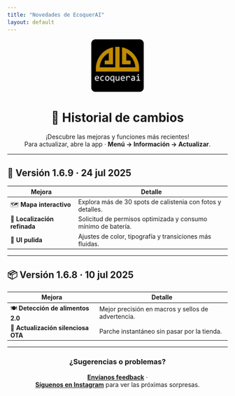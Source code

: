 ```yaml
---
title: "Novedades de EcoquerAI"
layout: default
---
```


<div align="center">

<img width="120" src="https://raw.githubusercontent.com/Saitamx/ecq-app-config/main/logo.png" alt="EcoquerAI logo">

# 🚀 Historial de cambios

¡Descubre las mejoras y funciones más recientes!  
Para actualizar, abre la app · **Menú → Información → Actualizar**.

</div>

---

## 📌 Versión 1.6.9 · 24 jul 2025

| Mejora | Detalle |
| ------ | ------- |
| 🗺️ **Mapa interactivo** | Explora más de 30 spots de calistenia con fotos y detalles. |
| 📍 **Localización refinada** | Solicitud de permisos optimizada y consumo mínimo de batería. |
| 🎨 **UI pulida** | Ajustes de color, tipografía y transiciones más fluidas. |

---

## 📦 Versión 1.6.8 · 10 jul 2025

| Mejora | Detalle |
| ------ | ------- |
| 🍽️ **Detección de alimentos 2.0** | Mejor precisión en macros y sellos de advertencia. |
| 🚀 **Actualización silenciosa OTA** | Parche instantáneo sin pasar por la tienda. |

---

<div align="center">

### ¿Sugerencias o problemas?  
**[Envíanos feedback](mailto:matias.troncoso.campos@gmail.com)** ·  
**[Síguenos en Instagram](https://www.instagram.com/ecoquerai)** para ver las próximas sorpresas.

</div>
